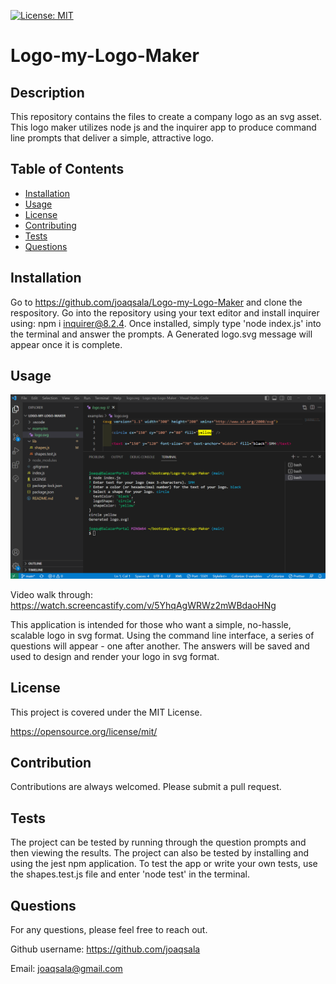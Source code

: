 
  [![License: MIT](https://img.shields.io/badge/License-MIT-yellow.svg)](https://opensource.org/license/mit/)

  # Logo-my-Logo-Maker

  ## Description
  
  This repository contains the files to create a company logo as an svg asset. This logo maker utilizes node js and the inquirer app to produce command line prompts that deliver a simple, attractive logo. 

  ## Table of Contents

- [Installation](#installation)
- [Usage](#usage)
- [License](#license)
- [Contributing](#contribution)
- [Tests](#tests)
- [Questions](#questions)


## Installation

Go to https://github.com/joaqsala/Logo-my-Logo-Maker and clone the respository. Go into the repository using your text editor and install inquirer using: npm i inquirer@8.2.4. Once installed, simply type 'node index.js' into the terminal and answer the prompts. A Generated logo.svg message will appear once it is complete.


## Usage 

![Finished logo maker app run through](./images/screenshot-logo-making.png)

Video walk through: https://watch.screencastify.com/v/5YhqAgWRWz2mWBdaoHNg

This application is intended for those who want a simple, no-hassle, scalable logo in svg format.  Using the command line interface, a series of questions will appear - one after another. The answers will be saved and used to design and render your logo in svg format.


## License

This project is covered under the MIT License.
 
  https://opensource.org/license/mit/


## Contribution

Contributions are always welcomed. Please submit a pull request.


## Tests

The project can be tested by running through the question prompts and then viewing the results. The project can also be tested by installing and using the jest npm application. To test the app or write your own tests, use the shapes.test.js file and enter 'node test' in the terminal.


## Questions

For any questions, please feel free to reach out. 

Github username: https://github.com/joaqsala

Email: joaqsala@gmail.com
